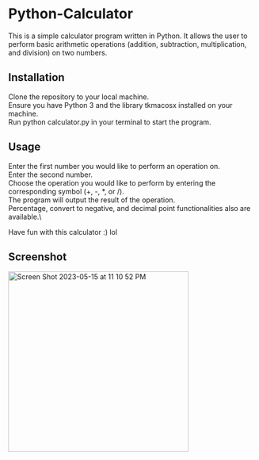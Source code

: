 # Python-Calculator
This is a simple calculator program written in Python. It allows the user to perform basic arithmetic operations (addition, subtraction, multiplication, and division) on two numbers.

## Installation

Clone the repository to your local machine.\
Ensure you have Python 3 and the library tkmacosx installed on your machine.\
Run python calculator.py in your terminal to start the program.

## Usage

Enter the first number you would like to perform an operation on.\
Enter the second number.\
Choose the operation you would like to perform by entering the corresponding symbol (+, -, *, or /).\
The program will output the result of the operation.\
Percentage, convert to negative, and decimal point functionalities also are available.\

Have fun with this calculator :) lol

## Screenshot
<img width="364" alt="Screen Shot 2023-05-15 at 11 10 52 PM" src="https://github.com/marcoaobatista/Python-Calculator/assets/61336233/caaf415e-899f-48d8-b4a6-3e3aed030aa3">
